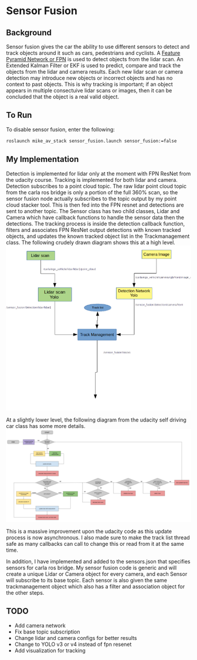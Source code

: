 # Sensor Fusion

## Background

Sensor fusion gives the car the ability to use different sensors to detect and track objects around it such as cars, pedestrians and cyclists. A [Feature Pyramid Network or FPN](https://openaccess.thecvf.com/content_cvpr_2017/papers/Lin_Feature_Pyramid_Networks_CVPR_2017_paper.pdf) is used to detect objects from the lidar scan. An Extended Kalman Filter or EKF is used to predict, compare and track the objects from the lidar and camera results. Each new lidar scan or camera detection may introduce new objects or incorrect objects and has no context to past objects. This is why tracking is important; if an object appears in multiple consectuive lidar scans or images, then it can be concluded that the object is a real valid object.

## To Run

To disable sensor fusion, enter the following:
```bash
roslaunch mike_av_stack sensor_fusion.launch sensor_fusion:=false
```

## My Implementation

Detection is implemented for lidar only at the moment with FPN ResNet from the udacity course. Tracking is implemented for both lidar and camera. Detection subscribes to a point cloud topic. The raw lidar point cloud topic from the carla ros bridge is only a portion of the full 360% scan, so the sensor fusion node actually subscribes to the topic output by my point cloud stacker tool. This is then fed into the FPN resnet and detections are sent to another topic. The Sensor class has two child classes, Lidar and Camera which have callback functions to handle the sensor data then the detections. The tracking process is inside the detection callback function, filters and associates FPN ResNet output detections with known tracked objects, and updates the known tracked object list in the Trackmanagement class. The following crudely drawn diagram shows this at a high level.
![](SensorFusionDiagram.png)

At a slightly lower level, the following diagram from the udacity self driving car class has some more details.
![](mtt-data-flow.png)

This is a massive improvement upon the udacity code as this update process is now asynchronous. I also made sure to make the track list thread safe as many callbacks can call to change this or read from it at the same time.

In addition, I have implemented and added to the sensors.json that specifies sensors for carla ros bridge. My sensor fusion code is generic and will create a unique Lidar or Camera object for every camera, and each Sensor will subscribe to its base topic. Each sensor is also given the same trackmanagement object which also has a filter and association object for the other steps.


## TODO
- Add camera network
- Fix base topic subscription
- Change lidar and camera configs for better results
- Change to YOLO v3 or v4 instead of fpn resenet
- Add visualization for tracking

